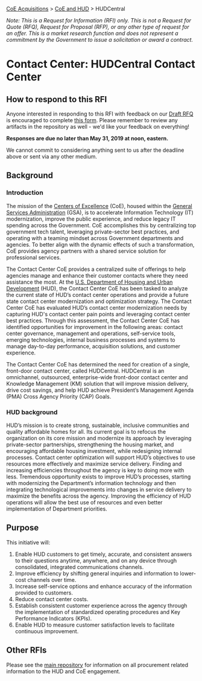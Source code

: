 [CoE Acquisitions](https://github.com/GSA/coe-acquisitions) > [CoE and HUD](https://github.com/GSA/coe-hud-acquisitions) > HUDCentral

*Note: This is a Request for Information (RFI) only. This is not a Request for Quote (RFQ), Request for Proposal (RFP), or any other type of request for an offer. This is a market research function and does not represent a commitment by the Government to issue a solicitation or award a contract.*

# Contact Center: HUDCentral Contact Center

## How to respond to this RFI

Anyone interested in responding to this RFI with feedback on our [Draft RFQ](Draft-RFQ.pdf) is encouraged to complete [this form](https://forms.gle/PJJ4cqxHYFThnYMi9). Please remember to review any artifacts in the repository as well - we'd like your feedback on everything!

**Responses are due no later than May 31, 2019 at noon, eastern.**

We cannot commit to considering anything sent to us after the deadline above or sent via any other medium.

## Background

### Introduction

The mission of the [Centers of Excellence](https://coe.gsa.gov/) (CoE), housed within the [General Services Administration](https://gsa.gov) (GSA), is to accelerate Information Technology (IT) modernization, improve the public experience, and reduce legacy IT spending across the Government. CoE accomplishes this by centralizing top government tech talent, leveraging private-sector best practices, and operating with a teaming mindset across Government departments and agencies. To better align with the dynamic effects of such a transformation, CoE provides agency partners with a shared service solution for professional services.

The Contact Center CoE provides a centralized suite of offerings to help agencies manage and enhance their customer contacts where they need assistance the most. At the [U.S. Department of Housing and Urban Development](https://www.hud.gov/) (HUD), the Contact Center CoE has been tasked to analyze the current state of HUD’s contact center operations and provide a future state contact center modernization and optimization strategy. The Contact Center CoE has evaluated HUD’s contact center modernization needs by capturing HUD's contact center pain points and leveraging contact center best practices. Through this assessment, the Contact Center CoE has identified opportunities for improvement in the following areas: contact center governance, management and operations, self-service tools, emerging technologies, internal business processes and systems to manage day-to-day performance, acquisition solutions, and customer experience.

The Contact Center CoE has determined the need for creation of a single, front-door contact center, called HUDCentral. HUDCentral is an omnichannel, outsourced, enterprise-wide front-door contact center and Knowledge Management (KM) solution that will improve mission delivery, drive cost savings, and help HUD achieve President’s Management Agenda (PMA) Cross Agency Priority (CAP) Goals.

### HUD background

HUD’s mission is to create strong, sustainable, inclusive communities and quality affordable homes for all. Its current goal is to refocus the organization on its core mission and modernize its approach by leveraging private-sector partnerships, strengthening the housing market, and encouraging affordable housing investment, while redesigning internal processes. Contact center optimization will support HUD’s objectives to use resources more effectively and maximize service delivery. Finding and increasing efficiencies throughout the agency is key to doing more with less. Tremendous opportunity exists to improve HUD’s processes, starting with modernizing the Department’s information technology and then integrating technological improvements into changes in service delivery to maximize the benefits across the agency. Improving the efficiency of HUD operations will allow the best use of resources and even better implementation of Department priorities.

## Purpose

This initiative will:

1. Enable HUD customers to get timely, accurate, and consistent answers to their questions anytime, anywhere, and on any device through consolidated, integrated communications channels.
2. Improve efficiency by shifting general inquiries and information to lower-cost channels over time.
3. Increase self-service options and enhance accuracy of the information provided to customers.
4. Reduce contact center costs.
5. Establish consistent customer experience across the agency through the implementation of standardized operating procedures and Key Performance Indicators (KPIs).
6. Enable HUD to measure customer satisfaction levels to facilitate continuous improvement.

## Other RFIs
Please see the [main repository](https://github.com/GSA/coe-hud-acquisitions/) for information on all procurement related information to the HUD and CoE engagement.
